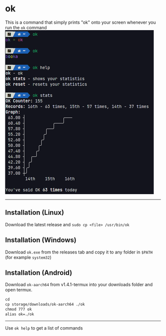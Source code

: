 # ok
This is a command that simply prints "ok" onto your screen whenever you run the `ok` command
![Screenshot](https://raw.githubusercontent.com/ErrorNoInternet/ok/main/ok.png)

--------------------

## Installation (Linux)
Download the latest release and `sudo cp <file> /usr/bin/ok`

## Installation (Windows)
Download `ok.exe` from the releases tab and copy it to any folder in `$PATH` (for example `system32`)

## Installation (Android)
Download `ok-aarch64` from v1.4.1-termux into your downloads folder and open termux.
```
cd
cp storage/downloads/ok-aarch64 ./ok
chmod 777 ok
alias ok=./ok
```

--------------------

Use `ok help` to get a list of commands
